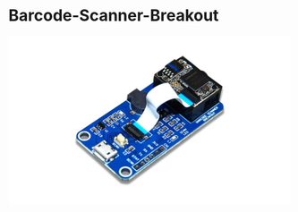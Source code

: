 # Barcode-Scanner-Breakout


<img src= https://github.com/sbcshop/Barcode-Scanner-Breakout/blob/main/images/breakout.jpg />
